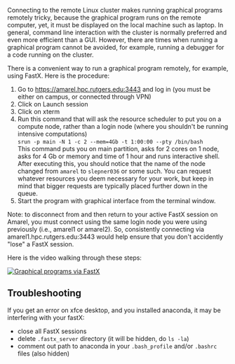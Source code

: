 Connecting to the remote Linux cluster makes running graphical programs remotely tricky, because the graphical program runs on the remote computer, yet, it must be displayed on the local machine such as laptop. In general, command line interaction with the cluster is normally preferred and even more efficient than a GUI. However, there are times when running a graphical program cannot be avoided, for example, running a debugger for a code running on the cluster. 

There is a convenient way to run a graphical program remotely, for example, using FastX. Here is the procedure: 

1. Go to https://amarel.hpc.rutgers.edu:3443  and log in (you must be either on campus, or connected through VPN)
2. Click on Launch session
3. Click on xterm
4. Run this command that will ask the resource scheduler to put you on a compute node, rather than a login node (where you shouldn't be running intensive computations)  
```srun -p main -N 1 -c 2 --mem=4Gb -t 1:00:00 --pty /bin/bash```  
This command puts you on main partition, asks for 2 cores on 1 node, asks for 4 Gb or memory and time of 1 hour and runs interactive shell. After executing this, you should notice that the name of the node changed from `amarel` to `slepner036` or some such. You can request whatever resources you deem necessary for your work, but keep in mind that bigger requests are typically placed further down in the queue. 
5. Start the program with graphical interface from the terminal window.

Note: to disconnect from and then return to your active FastX session on Amarel, you must connect using the same login node you were using previously (i.e., amarel1 or amarel2). So, consistently connecting via amarel1.hpc.rutgers.edu:3443 would help ensure that you don't accidently "lose" a FastX session.

Here is the video walking through these steps: 

[![Graphical programs via FastX](https://img.youtube.com/vi/8UQHLO85rlQ/0.jpg)](https://www.youtube.com/watch?v=8UQHLO85rlQ)

## Troubleshooting

If you get an error on xfce desktop, and you installed anaconda, it may be interfering with your fastX: 

- close all FastX sessions
- delete `.fastx_server` directory (it will be hidden, do `ls -la`)
- comment out path to anaconda in your `.bash_profile` and/or `.bashrc` files (also hidden)
